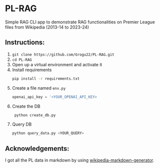 # PL-RAG
Simple RAG CLI app to demonstrate RAG functionalities on Premier League files from Wikipedia (2013-14 to 2023-24)

## Instructions:
1.  `git clone https://github.com/Grogu22/PL-RAG.git`
2.  `cd PL-RAG`
3. Open up a virtual environment and activate it
4. Install requirements
   ```bash
   pip install -r requirements.txt
   ```
5. Create a file named `env.py`
   ```python
   openai_api_key = '<YOUR_OPENAI_API_KEY>
   ```
6. Create the DB
   ```python
    python create_db.py
   ```
7. Query DB
   ```python
   python query_data.py <YOUR_QUERY>
   ```

## Acknowledgements:
I got all the PL data in markdown by using [wikipedia-markdown-generator](https://github.com/erictherobot/wikipedia-markdown-generator).
